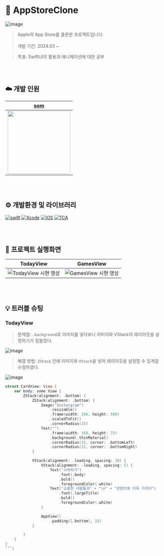 # 🍎 AppStoreClone

![image](https://github.com/jsa0224/AppStoreClone/assets/94514250/5bb0716b-455c-439a-af55-31047fa32938)

> Apple의 App Store를 클론한 프로젝트입니다. <br> <br>
> 개발 기간: 2024.03 ~

> 목표: SwiftUI의 활용과 애니메이션에 대한 공부

<br>
<br>

## ☁️ 개발 인원
|[som](https://github.com/jsa0224)|
|:---:|
|<img src=https://github.com/jsa0224/ios-diary-RxSwift/assets/94514250/25aa347d-e125-42bd-9500-025c80807227 width="200" height="200">

<br>
<br>

## ⚙️ 개발환경 및 라이브러리
[![swift](https://img.shields.io/badge/swift-5.6-orange)]() [![Xcode](https://img.shields.io/badge/Xcode-15.2-blue)]() [![iOS](https://img.shields.io/badge/iOS-17.2-white)]() [![TCA](https://img.shields.io/badge/TCA-1.9.2-purple)]() 

<br>
<br>

## 📱 프로젝트 실행화면
|TodayView|GamesView|
|:---:|:---:|
|![TodayView 시현 영상](https://github.com/jsa0224/AppStoreClone/assets/94514250/96fecbf9-95e3-43f6-bf20-401cf3a7bfda)|![GamesView 시현 영상](https://github.com/jsa0224/AppStoreClone/assets/94514250/d0ebfb2e-63fc-42a6-87bf-3d672e99308f)|

<br>
<br>

## 💡 트러블 슈팅
### TodayView
> 문제점: `.background`로 이미지를 넣다보니 이미지와 VStack의 레이아웃을 설정하기가 힘들었다.

![image](https://github.com/jsa0224/AppStoreClone/assets/94514250/5122ea27-088c-4091-b343-9dd76c0f85a7)

> 해결 방법: `ZStack` 안에 이미지와 `VStack`을 넣어 레이아웃을 설정할 수 있게끔 수정하였다. 

![image](https://github.com/jsa0224/AppStoreClone/assets/94514250/36d9133a-9de6-4e38-a57c-debd1bb13c1a) 
```swift 
struct CardView: View {
    var body: some View {
        ZStack(alignment: .bottom) {
            ZStack(alignment: .bottom) {
                Image("Instargram")
                    .resizable()
                    .frame(width: 350, height: 500)
                    .scaledToFit()
                    .cornerRadius(15)
                Text("")
                    .frame(width: 350, height: 75)
                    .background(.thinMaterial)
                    .cornerRadius(15, corner: .bottomLeft)
                    .cornerRadius(15, corner: .bottomRight)
            }

            VStack(alignment: .leading, spacing: 20) {
                VStack(alignment: .leading, spacing: 5) {
                    Text("시작하기")
                        .font(.body)
                        .bold()
                        .foregroundColor(.white)
                    Text("소중한 사람들과" + "\n" + "콘텐츠에 더욱 가까이")
                        .font(.largeTitle)
                        .bold()
                        .foregroundColor(.white)
                }

                AppView()
                    .padding([.bottom], 15)
            }

        }
    }
}
```|

